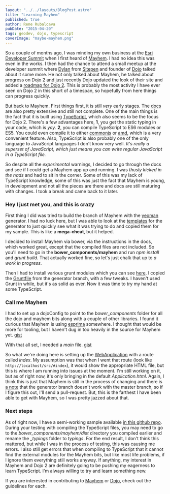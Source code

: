 ```yaml
---
layout: "../../layouts/BlogPost.astro"
title: "Learning Mayhem"
published: true
author: Rene Rubalcava
pubDate: "2015-04-20"
tags: geodev, dojo, typescript
coverImage: "maybe-mayhem.png"
---
```


So a couple of months ago, I was minding my own business at the [Esri Developer Summit](http://www.esri.com/events/devsummit) when I first heard of [Mayhem](https://sitepen.github.io/mayhem/guide/#what-is-mayhem). I had no idea this was even in the works. I then had the chance to attend a small meetup at the developer summit where [Dylan](http://dylanschiemann.com/) from [Sitepen](http://www.sitepen.com/) and founder of [Dojo](http://dojotoolkit.org/) talked about it some more. He not only talked about Mayhem, he talked about progress on Dojo 2 and just recently Dojo updated the look of their site and added a [roadmap for Dojo 2](http://dojotoolkit.org/community/roadmap/). This is probably the most activity I have ever seen on Dojo 2 in this short of a timespan, so hopefully from here things can progress quickly.

But back to Mayhem. First things first, it is still _very_ early stages. The [docs](https://sitepen.github.io/mayhem/guide/#what-is-mayhem) are also pretty extensive and still not complete. One of the main things is the fact that it is built using [TypeScript](http://www.typescriptlang.org/), which also seems to be the focus for Dojo 2. There's a few advantages here, **1**, you get the static typing in your code, which is _yay_. **2**, you can compile TypeScript to ES6 modules or ES5. You could even compile it to either [commonjs](http://wiki.commonjs.org/wiki/Modules/1.1.1) or [amd](http://wiki.commonjs.org/wiki/Modules/AsynchronousDefinition), which is a very convenient feature. Also, TypeScript is also probably one of the only language to JavaScript languages I don't know very well. _It's really a superset of JavaScript, which just means you can write regular JavaScript in a TypeScript file._

So despite all the _experimental_ warnings, I decided to go through the docs and see if I could get a Mayhem app up and running. I was _thusly kicked in the nads_ and had to sit in the corner. Some of this was my lack of TypeScript knowledge, some of this was just the fact that Mayhem is young, in development and not all the pieces are there and docs are still maturing with changes. I took a break and came back to it later.

### Hey I just met you, and this is crazy

First thing I did was tried to build the branch of Mayhem with the [yeoman](http://yeoman.io/) generator. I had no luck here, but I was able to look at the [templates](https://github.com/SitePen/mayhem/tree/generator-mayhem/app/templates) for the generator to just quickly see what it was trying to do and copied them for my sample. This is like a **mega-cheat**, but it helped.

I decided to install Mayhem via bower, via the instructions in the docs, which worked great, except that the compiled files are not included. So you'll need to go in the **bower\_components/mayhem** and run _npm install_ and _grunt build_. That actually worked fine, so let's just chalk that up to _a work in progress_.

Then I had to install various grunt modules which you can see [here](https://github.com/odoe/mayhem-sample/blob/master/package.json). I copied the [Gruntfile](https://github.com/odoe/mayhem-sample/blob/master/Gruntfile.js) from the generator branch, with a few tweaks. I haven't used Grunt in while, but it's as solid as ever. Now it was time to try my hand at some TypeScript.

### Call me Mayhem

I had to set up a dojoConfig to point to the _bower\_components_ folder for all the dojo and mayhem bits along with a couple of other libraries. I found it curious that Mayhem is using [esprima](http://esprima.org/) somewhere. I thought that would be more for tooling, but I haven't dug in too heavily in the source for Mayhem yet. [gist](https://gist.github.com/odoe/a4c2c8569e9b330c6d55)

With that all set, I needed a _main_ file. [gist](https://gist.github.com/odoe/62e5b2bb19008284e0d6)

So what we're doing here is setting up the [WebApplication](https://sitepen.github.io/mayhem/guide/#application-class) with a route called _index_. My assumption was that when I went that route (look like `http://localhost/src/#index`), it would show the appropriate HTML file, but this is where I am running into issues at the moment. I'm still working on it, but as of right now, it's only bringing in the default _Application.html_. Again, I think this is just that Mayhem is still in the process of changing and there is [a note](https://sitepen.github.io/mayhem/guide/#first-app) that the generator branch doesn't work with the master branch, so if I figure this out, I'll send a pull-request. But, this is the farthest I have been able to get with Mayhem, so I was pretty jazzed about that.

### Next steps

As of right now, I have a semi-working sample available [in this github repo](https://github.com/odoe/mayhem-sample). During your testing with compiling the TypeScript files, you may need to go to the _bower\_components/mayhem/dist_ directory you compiled earlier and rename the _\_typings_ folder to _typings_. For the end result, I don't think this mattered, but while I was in the process of testing, this was causing me errors. I also still get errors that when compiling to TypeScript that it cannot find the external modules for the Mayhem bits, but like most life problems, if I ignore them everything still works anyway. If anything, my interest in Mayhem and Dojo 2 are definitely going to be pushing my eagerness to learn TypeScript. I'm always willing to try and learn something new.

If you are interested in contributing to [Mayhem](https://github.com/SitePen/mayhem/blob/master/CONTRIBUTING.md) or [Dojo](https://github.com/dojo/dojo/blob/master/CONTRIBUTING.md), check out the guidelines for each.
